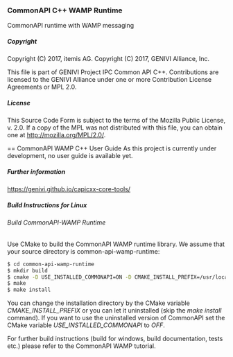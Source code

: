 ### CommonAPI C++ WAMP Runtime

CommonAPI runtime with WAMP messaging

##### Copyright
Copyright (C) 2017, itemis AG.
Copyright (C) 2017, GENIVI Alliance, Inc.

This file is part of GENIVI Project IPC Common API C++.
Contributions are licensed to the GENIVI Alliance under
one or more Contribution License Agreements or MPL 2.0.

##### License
This Source Code Form is subject to the terms of the Mozilla Public License, v. 2.0.
If a copy of the MPL was not distributed with this file, you can obtain one at http://mozilla.org/MPL/2.0/.

== CommonAPI WAMP C++ User Guide
As this project is currently under development, no user guide is available yet.

##### Further information
https://genivi.github.io/capicxx-core-tools/

##### Build Instructions for Linux

###### Build CommonAPI-WAMP Runtime

Use CMake to build the CommonAPI WAMP runtime library. We assume that your source directory is common-api-wamp-runtime:

```bash
$ cd common-api-wamp-runtime
$ mkdir build
$ cmake -D USE_INSTALLED_COMMONAPI=ON -D CMAKE_INSTALL_PREFIX=/usr/local ..
$ make
$ make install
```

You can change the installation directory by the CMake variable _CMAKE_INSTALL_PREFIX_
or you can let it uninstalled (skip the _make install_ command).
If you want to use the uninstalled version of CommonAPI set the CMake variable
_USE_INSTALLED_COMMONAPI_ to _OFF_.

For further build instructions (build for windows, build documentation, tests etc.)
please refer to the CommonAPI WAMP tutorial.
